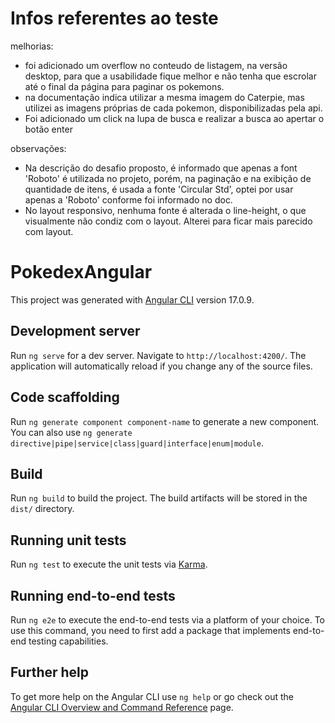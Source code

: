# Infos referentes ao teste

melhorias:

- foi adicionado um overflow no conteudo de listagem, na versão desktop, para que a usabilidade fique melhor e não tenha que escrolar até o final da página para paginar os pokemons.
- na documentação indica utilizar a mesma imagem do Caterpie, mas utilizei as imagens próprias de cada pokemon, disponibilizadas pela api.
- Foi adicionado um click na lupa de busca e realizar a busca ao apertar o botão enter

observações:

- Na descrição do desafio proposto, é informado que apenas a font 'Roboto' é utilizada no projeto, porém, na paginação e na exibição de quantidade de itens, é usada a fonte 'Circular Std', optei por usar apenas a 'Roboto' conforme foi informado no doc.
- No layout responsivo, nenhuma fonte é alterada o line-height, o que visualmente não condiz com o layout. Alterei para ficar mais parecido com layout.

# PokedexAngular

This project was generated with [Angular CLI](https://github.com/angular/angular-cli) version 17.0.9.

## Development server

Run `ng serve` for a dev server. Navigate to `http://localhost:4200/`. The application will automatically reload if you change any of the source files.

## Code scaffolding

Run `ng generate component component-name` to generate a new component. You can also use `ng generate directive|pipe|service|class|guard|interface|enum|module`.

## Build

Run `ng build` to build the project. The build artifacts will be stored in the `dist/` directory.

## Running unit tests

Run `ng test` to execute the unit tests via [Karma](https://karma-runner.github.io).

## Running end-to-end tests

Run `ng e2e` to execute the end-to-end tests via a platform of your choice. To use this command, you need to first add a package that implements end-to-end testing capabilities.

## Further help

To get more help on the Angular CLI use `ng help` or go check out the [Angular CLI Overview and Command Reference](https://angular.io/cli) page.
